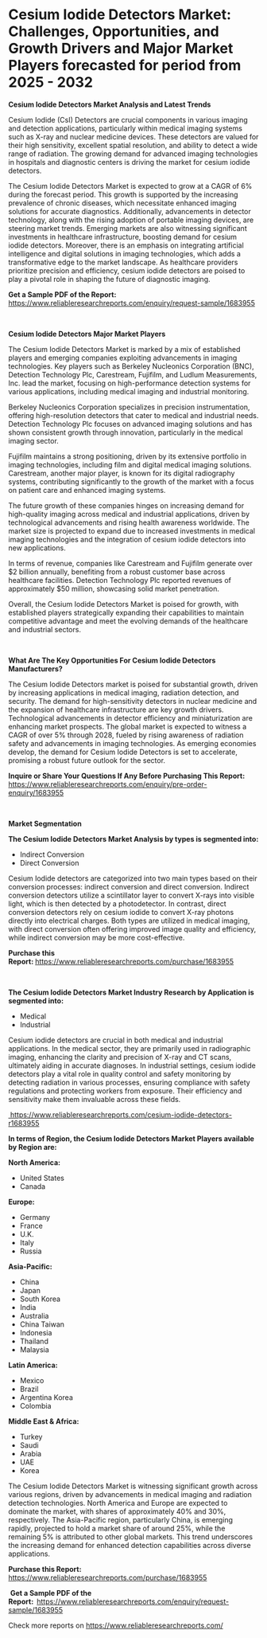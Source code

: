 <p><h1>Cesium Iodide Detectors Market: Challenges, Opportunities, and Growth Drivers and Major Market Players forecasted for period from 2025 - 2032</h1></p><p><strong>Cesium Iodide Detectors Market Analysis and Latest Trends</strong></p>
<p><p>Cesium Iodide (CsI) Detectors are crucial components in various imaging and detection applications, particularly within medical imaging systems such as X-ray and nuclear medicine devices. These detectors are valued for their high sensitivity, excellent spatial resolution, and ability to detect a wide range of radiation. The growing demand for advanced imaging technologies in hospitals and diagnostic centers is driving the market for cesium iodide detectors.</p><p>The Cesium Iodide Detectors Market is expected to grow at a CAGR of 6% during the forecast period. This growth is supported by the increasing prevalence of chronic diseases, which necessitate enhanced imaging solutions for accurate diagnostics. Additionally, advancements in detector technology, along with the rising adoption of portable imaging devices, are steering market trends. Emerging markets are also witnessing significant investments in healthcare infrastructure, boosting demand for cesium iodide detectors. Moreover, there is an emphasis on integrating artificial intelligence and digital solutions in imaging technologies, which adds a transformative edge to the market landscape. As healthcare providers prioritize precision and efficiency, cesium iodide detectors are poised to play a pivotal role in shaping the future of diagnostic imaging.</p></p>
<p><strong>Get a Sample PDF of the Report:&nbsp;</strong> <a href="https://www.reliableresearchreports.com/enquiry/request-sample/1683955?utm_campaign=3086&utm_medium=2&utm_source=Github&utm_content=ia&utm_term=26032025&utm_id=cesium-iodide-detectors">https://www.reliableresearchreports.com/enquiry/request-sample/1683955</a></p>
<p>&nbsp;</p>
<p><strong>Cesium Iodide Detectors Major Market Players</strong></p>
<p><p>The Cesium Iodide Detectors Market is marked by a mix of established players and emerging companies exploiting advancements in imaging technologies. Key players such as Berkeley Nucleonics Corporation (BNC), Detection Technology Plc, Carestream, Fujifilm, and Ludlum Measurements, Inc. lead the market, focusing on high-performance detection systems for various applications, including medical imaging and industrial monitoring.</p><p>Berkeley Nucleonics Corporation specializes in precision instrumentation, offering high-resolution detectors that cater to medical and industrial needs. Detection Technology Plc focuses on advanced imaging solutions and has shown consistent growth through innovation, particularly in the medical imaging sector. </p><p>Fujifilm maintains a strong positioning, driven by its extensive portfolio in imaging technologies, including film and digital medical imaging solutions. Carestream, another major player, is known for its digital radiography systems, contributing significantly to the growth of the market with a focus on patient care and enhanced imaging systems.</p><p>The future growth of these companies hinges on increasing demand for high-quality imaging across medical and industrial applications, driven by technological advancements and rising health awareness worldwide. The market size is projected to expand due to increased investments in medical imaging technologies and the integration of cesium iodide detectors into new applications.</p><p>In terms of revenue, companies like Carestream and Fujifilm generate over $2 billion annually, benefiting from a robust customer base across healthcare facilities. Detection Technology Plc reported revenues of approximately $50 million, showcasing solid market penetration. </p><p>Overall, the Cesium Iodide Detectors Market is poised for growth, with established players strategically expanding their capabilities to maintain competitive advantage and meet the evolving demands of the healthcare and industrial sectors.</p></p>
<p>&nbsp;</p>
<p><strong>What Are The Key Opportunities For Cesium Iodide Detectors Manufacturers?</strong></p>
<p><p>The Cesium Iodide Detectors market is poised for substantial growth, driven by increasing applications in medical imaging, radiation detection, and security. The demand for high-sensitivity detectors in nuclear medicine and the expansion of healthcare infrastructure are key growth drivers. Technological advancements in detector efficiency and miniaturization are enhancing market prospects. The global market is expected to witness a CAGR of over 5% through 2028, fueled by rising awareness of radiation safety and advancements in imaging technologies. As emerging economies develop, the demand for Cesium Iodide Detectors is set to accelerate, promising a robust future outlook for the sector.</p></p>
<p><strong>Inquire or Share Your Questions If Any Before Purchasing This Report:</strong> <a href="https://www.reliableresearchreports.com/enquiry/pre-order-enquiry/1683955?utm_campaign=3086&utm_medium=2&utm_source=Github&utm_content=ia&utm_term=26032025&utm_id=cesium-iodide-detectors">https://www.reliableresearchreports.com/enquiry/pre-order-enquiry/1683955</a></p>
<p>&nbsp;</p>
<p><strong>Market Segmentation</strong></p>
<p><strong>The Cesium Iodide Detectors Market Analysis by types is segmented into:</strong></p>
<p><ul><li>Indirect Conversion</li><li>Direct Conversion</li></ul></p>
<p><p>Cesium Iodide detectors are categorized into two main types based on their conversion processes: indirect conversion and direct conversion. Indirect conversion detectors utilize a scintillator layer to convert X-rays into visible light, which is then detected by a photodetector. In contrast, direct conversion detectors rely on cesium iodide to convert X-ray photons directly into electrical charges. Both types are utilized in medical imaging, with direct conversion often offering improved image quality and efficiency, while indirect conversion may be more cost-effective.</p></p>
<p><strong>Purchase this Report:&nbsp;</strong><a href="https://www.reliableresearchreports.com/purchase/1683955?utm_campaign=3086&utm_medium=2&utm_source=Github&utm_content=ia&utm_term=26032025&utm_id=cesium-iodide-detectors">https://www.reliableresearchreports.com/purchase/1683955</a></p>
<p>&nbsp;</p>
<p><strong>The Cesium Iodide Detectors Market Industry Research by Application is segmented into:</strong></p>
<p><ul><li>Medical</li><li>Industrial</li></ul></p>
<p><p>Cesium iodide detectors are crucial in both medical and industrial applications. In the medical sector, they are primarily used in radiographic imaging, enhancing the clarity and precision of X-ray and CT scans, ultimately aiding in accurate diagnoses. In industrial settings, cesium iodide detectors play a vital role in quality control and safety monitoring by detecting radiation in various processes, ensuring compliance with safety regulations and protecting workers from exposure. Their efficiency and sensitivity make them invaluable across these fields.</p></p>
<p><a href="https://www.reliableresearchreports.com/cesium-iodide-detectors-r1683955?utm_campaign=3086&utm_medium=2&utm_source=Github&utm_content=ia&utm_term=26032025&utm_id=cesium-iodide-detectors">&nbsp;https://www.reliableresearchreports.com/cesium-iodide-detectors-r1683955</a></p>
<p><strong>In terms of Region, the Cesium Iodide Detectors Market Players available by Region are:</strong></p>
<p>
    <p> <strong> North America: </strong>
        <ul>
            <li>United States</li>
            <li>Canada</li>
        </ul>
        </p> 
    <p> <strong> Europe: </strong>
        <ul>
            <li>Germany</li>
            <li>France</li>
            <li>U.K.</li>
            <li>Italy</li>
            <li>Russia</li>
        </ul>
        </p> 
    <p> <strong> Asia-Pacific: </strong>
        <ul>
            <li>China</li>
            <li>Japan</li>
            <li>South Korea</li>
            <li>India</li>
            <li>Australia</li>
            <li>China Taiwan</li>
            <li>Indonesia</li>
            <li>Thailand</li>
            <li>Malaysia</li>
        </ul>
        </p> 
    <p> <strong> Latin America: </strong>
        <ul>
            <li>Mexico</li>
            <li>Brazil</li>
            <li>Argentina Korea</li>
            <li>Colombia</li>
        </ul>
        </p> 
    <p> <strong> Middle East & Africa: </strong>
        <ul>
            <li>Turkey</li>
            <li>Saudi</li>
            <li>Arabia</li>
            <li>UAE</li>
            <li>Korea</li>
        </ul>
    </p>
    </p>
<p><p>The Cesium Iodide Detectors Market is witnessing significant growth across various regions, driven by advancements in medical imaging and radiation detection technologies. North America and Europe are expected to dominate the market, with shares of approximately 40% and 30%, respectively. The Asia-Pacific region, particularly China, is emerging rapidly, projected to hold a market share of around 25%, while the remaining 5% is attributed to other global markets. This trend underscores the increasing demand for enhanced detection capabilities across diverse applications.</p></p>
<p><strong>Purchase this Report: </strong><a href="https://www.reliableresearchreports.com/purchase/1683955?utm_campaign=3086&utm_medium=2&utm_source=Github&utm_content=ia&utm_term=26032025&utm_id=cesium-iodide-detectors">https://www.reliableresearchreports.com/purchase/1683955</a></p>
<p>&nbsp;<strong>Get a Sample PDF of the Report:&nbsp;&nbsp;</strong><a href="https://www.reliableresearchreports.com/enquiry/request-sample/1683955?utm_campaign=3086&utm_medium=2&utm_source=Github&utm_content=ia&utm_term=26032025&utm_id=cesium-iodide-detectors">https://www.reliableresearchreports.com/enquiry/request-sample/1683955</a></p>
<p><strong></strong></p>
<p>Check more reports on <a href="https://www.reliableresearchreports.com/?utm_campaign=3086&utm_medium=2&utm_source=Github&utm_content=ia&utm_term=26032025&utm_id=cesium-iodide-detectors">https://www.reliableresearchreports.com/</a></p>